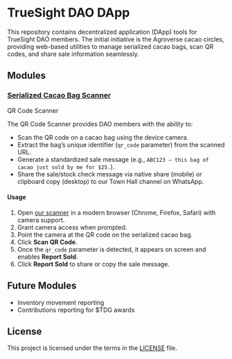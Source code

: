 # TrueSight DAO DApp

This repository contains decentralized application (DApp) tools for TrueSight DAO members. The initial initiative is the Agroverse cacao circles, providing web-based utilities to manage serialized cacao bags, scan QR codes, and share sale information seamlessly.

## Modules

### [Serialized Cacao Bag Scanner](./scanner.html)
QR Code Scanner


The QR Code Scanner provides DAO members with the ability to:

- Scan the QR code on a cacao bag using the device camera.
- Extract the bag’s unique identifier (`qr_code` parameter) from the scanned URL.
- Generate a standardized sale message (e.g., `ABC123 – this bag of cacao just sold by me for $25.`).
- Share the sale/stock check message via native share (mobile) or clipboard copy (desktop) to our Town Hall channel on WhatsApp.

#### Usage

1. Open [our scanner](./scanner.html) in a modern browser (Chrome, Firefox, Safari) with camera support.
2. Grant camera access when prompted.
3. Point the camera at the QR code on the serialized cacao bag.
4. Click **Scan QR Code**.
5. Once the `qr_code` parameter is detected, it appears on screen and enables **Report Sold**.
6. Click **Report Sold** to share or copy the sale message.


## Future Modules

- Inventory movement reporting
- Contributions reporting for $TDG awards

## License

This project is licensed under the terms in the [LICENSE](./LICENSE) file.
